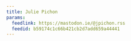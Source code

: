 ```yaml
---
title: Julie Pichon
params:
  feedlink: https://mastodon.ie/@jpichon.rss
  feedid: b59174c1c66b421cb2d7add659a44441
---
```

